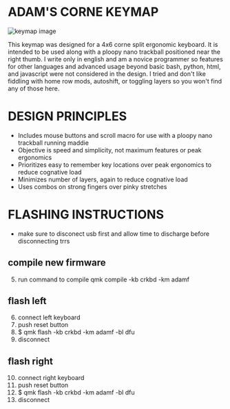 # ADAM'S CORNE KEYMAP

![keymap image](adamf18Diagram.drawio.png)

This keymap was designed for a 4x6 corne split ergonomic keyboard.  It is intended to be used along with a ploopy nano trackball positioned near the right thumb.  I write only in english and am a novice programmer so features for other languages and advanced usage beyond basic bash, python, html, and javascript were not considered in the design.  I tried and don't like fiddling with home row mods, autoshift, or toggling layers so you won't find any of those here.


# DESIGN PRINCIPLES
* Includes mouse buttons and scroll macro for use with a ploopy nano trackball running maddie
* Objective is speed and simplicity, not maximum features or peak ergonomics
* Prioritizes easy to remember key locations over peak ergonomics to reduce cognative load 
* Minimizes number of layers, again to reduce cognative load 
* Uses combos on strong fingers over pinky stretches


# FLASHING INSTRUCTIONS
* make sure to disconect usb first and allow time to discharge before disconnecting trrs

## compile new firmware
5. run command to compile
qmk compile -kb crkbd -km adamf

## flash left
6. connect left keyboard
7. push reset button
8. $ qmk flash -kb crkbd -km adamf -bl dfu
9. disconnect

## flash right
10. connect right keyboard
11. push reset button
12. $ qmk flash -kb crkbd -km adamf -bl dfu
13. disconnect
